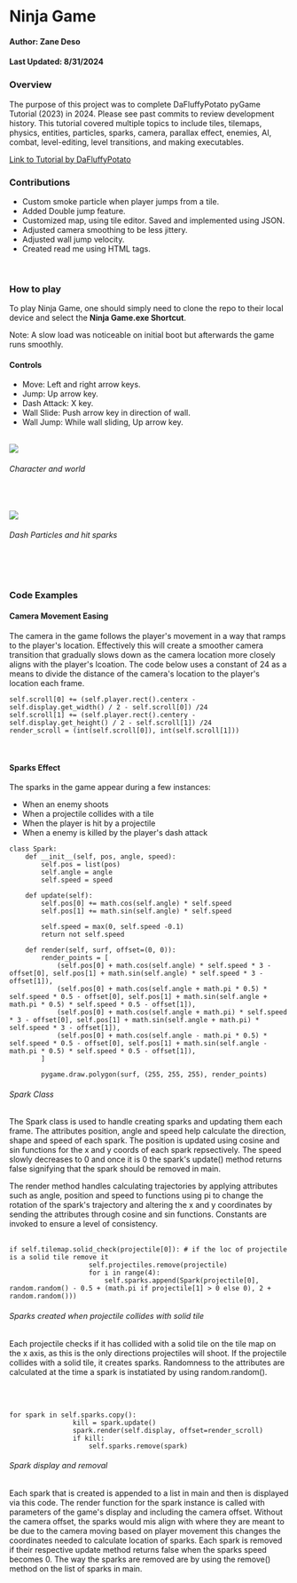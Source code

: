 # Ninja Game

<h4> Author: Zane Deso </h4>
<h4> Last Updated: 8/31/2024 </h4>


<h3> Overview </h3>
    <p>
    The purpose of this project was to complete DaFluffyPotato pyGame Tutorial (2023) in 2024. Please see past commits to review development history. This tutorial covered multiple topics to include tiles, tilemaps, physics, entities, particles, sparks, camera, parallax effect, enemies, AI, combat, level-editing, level transitions, and making executables.
    </p>
    <a href="https://youtu.be/2gABYM5M0ww?list=PLX5fBCkxJmm1fPSqgn9gyR3qih8yYLvMj">
    Link to Tutorial by DaFluffyPotato
    </a>
<br>

<h3> Contributions </h3>
    <p>
        <ul>
            <li> Custom smoke particle when player jumps from a tile.
            <li> Added Double jump feature.
            <li> Customized map, using tile editor. Saved and implemented using JSON.
            <li> Adjusted camera smoothing to be less jittery.
            <li> Adjusted wall jump velocity.
            <li> Created read me using HTML tags.
        </ul>
    </p>
<br>

<h3> How to play </h3>
    <p>
    To play Ninja Game, one should simply need to clone the repo to their local device and select the <strong>Ninja Game.exe Shortcut</strong>.
    </p>
    <p>
    Note: A slow load was noticeable on initial boot but afterwards the game runs smoothly.
    </p>
<h4> Controls </h4>
    <p>
        <ul>
            <li> Move: Left and right arrow keys.
            <li> Jump: Up arrow key.
            <li> Dash Attack: X key.
            <li> Wall Slide: Push arrow key in direction of wall.
            <li> Wall Jump: While wall sliding, Up arrow key.
        </ul>
    </p>
<br>
<img src="Game_Screenshot_002.jpg">
<h6> Character and world </h6>
<br>
<br>


<img src="Game_Screenshot_001.jpg">
<h6> Dash Particles and hit sparks </h6>
<br>
<br>

<h3> Code Examples </h3>

<h4> Camera Movement Easing</h4>
<p>
The camera in the game follows the player's movement in a way that ramps to the player's location. Effectively this will create a smoother camera transition that gradually slows down as the camera location more closely aligns with the player's lcoation. The code below uses a constant of 24 as a means to divide the distance of the camera's location to the player's location each frame.
</p>

```
self.scroll[0] += (self.player.rect().centerx - self.display.get_width() / 2 - self.scroll[0]) /24
self.scroll[1] += (self.player.rect().centery - self.display.get_height() / 2 - self.scroll[1]) /24
render_scroll = (int(self.scroll[0]), int(self.scroll[1]))
```
<br>

<h4> Sparks Effect </h4>
<p>
The sparks in the game appear during a few instances:
    <ul>
        <li> When an enemy shoots
        <li> When a projectile collides with a tile
        <li> When the player is hit by a projectile
        <li> When a enemy is killed by the player's dash attack
    </ul>
</p>

```
class Spark:
    def __init__(self, pos, angle, speed):
        self.pos = list(pos)
        self.angle = angle
        self.speed = speed

    def update(self):
        self.pos[0] += math.cos(self.angle) * self.speed
        self.pos[1] += math.sin(self.angle) * self.speed

        self.speed = max(0, self.speed -0.1)
        return not self.speed
    
    def render(self, surf, offset=(0, 0)):
        render_points = [
            (self.pos[0] + math.cos(self.angle) * self.speed * 3 - offset[0], self.pos[1] + math.sin(self.angle) * self.speed * 3 - offset[1]),
            (self.pos[0] + math.cos(self.angle + math.pi * 0.5) * self.speed * 0.5 - offset[0], self.pos[1] + math.sin(self.angle + math.pi * 0.5) * self.speed * 0.5 - offset[1]),
            (self.pos[0] + math.cos(self.angle + math.pi) * self.speed * 3 - offset[0], self.pos[1] + math.sin(self.angle + math.pi) * self.speed * 3 - offset[1]),
            (self.pos[0] + math.cos(self.angle - math.pi * 0.5) * self.speed * 0.5 - offset[0], self.pos[1] + math.sin(self.angle - math.pi * 0.5) * self.speed * 0.5 - offset[1]),
        ]

        pygame.draw.polygon(surf, (255, 255, 255), render_points)
```
<h6> Spark Class </h6>
<p>
The Spark class is used to handle creating sparks and updating them each frame. The attributes position, angle and speed help calculate the direction, shape and speed of each spark. The position is updated using cosine and sin functions for the x and y coords of each spark repsectively. The speed slowly decreases to 0 and once it is 0 the spark's update() method returns false signifying that the spark should be removed in main.
</p>
<p>
The render method handles calculating trajectories by applying attributes such as angle, position and speed to functions using pi to change the rotation of the spark's trajectory and altering the x and y coordinates by sending the attributes through cosine and sin functions. Constants are invoked to ensure a level of consistency. 
<br>
<br>

```
if self.tilemap.solid_check(projectile[0]): # if the loc of projectile is a solid tile remove it
                    self.projectiles.remove(projectile)
                    for i in range(4):
                        self.sparks.append(Spark(projectile[0], random.random() - 0.5 + (math.pi if projectile[1] > 0 else 0), 2 + random.random()))
```
<h6> Sparks created when projectile collides with solid tile </h6>
<p>
Each projectile checks if it has collided with a solid tile on the tile map on the x axis, as this is the only directions projectiles will shoot. If the projectile collides with a solid tile, it creates sparks. Randomness to the attributes are calculated at the time a spark is instatiated by using random.random().
</p>
<br>
<br>

```
for spark in self.sparks.copy():
                kill = spark.update()
                spark.render(self.display, offset=render_scroll)
                if kill:
                    self.sparks.remove(spark)
```
<h6> Spark display and removal </h6>
<p>
Each spark that is created is appended to a list in main and then is displayed via this code. The render function for the spark instance is called with parameters of the game's display and including the camera offset. Without the camera offset, the sparks would mis align with where they are meant to be due to the camera moving based on player movement this changes the coordinates needed to calculate location of sparks. Each spark is removed if their respective update method returns false when the sparks speed becomes 0. The way the sparks are removed are by using the remove() method on the list of sparks in main.
</p>

    